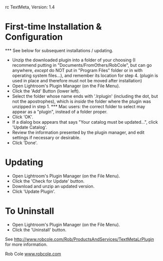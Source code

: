 rc TextMeta, Version: 1.4

First-time Installation & Configuration
=======================================

*** See below for subsequent installations / updating.

-  Unzip the downloaded plugin into a folder of your choosing (I recommend putting in "Documents/FromOthers/RobCole", but can go anywhere,
   *except* do NOT put in "Program Files" folder or in with operating system files...), and remember its location for step 4.
   (plugin is used in place and therefore must not be moved after installation)
-  Open Lightroom's Plugin Manager (on the File Menu).
-  Click the 'Add' Button (lower left).
-  Select the folder whose name ends with '.lrplugin' (including the dot, but not the apostrophes),
   which is *inside* the folder where the plugin was unzipped in step 1.
   *** Mac users: the correct folder to select may appear as a "plugin", instead of a folder proper.
-  Click 'OK'.
-  If a dialog box appears that says "Your catalog must be updated...", click 'Update Catalog'.
-  Review the information presented by the plugin manager, and edit settings if necessary or desirable.
-  Click 'Done'.


Updating
========

-  Open Lightroom's Plugin Manager (on the File Menu).
-  Click the 'Check for Update' button.
-  Download and unzip an updated version.
-  Click 'Update Plugin'.


To Uninstall
===========

-  Open Lightroom's Plugin Manager (on the File Menu).
-  Click the 'Uninstall' button.


See http://www.robcole.com/Rob/ProductsAndServices/TextMetaLrPlugin for more information.

Rob Cole    www.robcole.com
